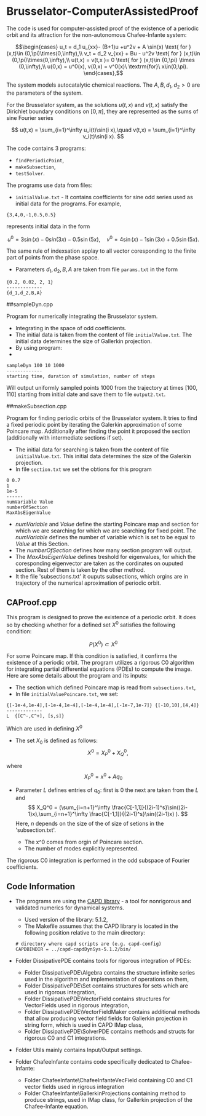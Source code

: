 # Brusselator-ComputerAssistedProof

The code is used for computer-assisted proof of the existence of a periodic orbit and its attraction for the non-autonomous Chafee-Infante system:

$$\begin{cases}
 u_t = d_1  u_{xx}- (B+1)u +u^2v + A \sin(x)   \text{ for } (x,t)\in (0,\pi)\times(0,\infty),\\
 v_t = d_2 v_{xx} + Bu - u^2v    \text{ for } (x,t)\in (0,\pi)\times(0,\infty),\\
u(t,x) = v(t,x )= 0 \text{ for }  (x,t)\in {0,\pi} \times (0,\infty),\\
u(0,x) = u^0(x), v(0,x) = v^0(x)\ \textrm{for}\ x\in(0,\pi).
\end{cases},$$

The system models autocatalytic chemical reactions. The  $A,B,d_1,d_2>0$ are the parameters of the system.

For the Brusselator system, as the solutions $u(t,x)$ and $v(t,x)$ satisfy the Dirichlet boundary conditions on $[0,\pi]$, they are represented as the sums of sine Fourier series

$$
u(t,x) = \sum_{i=1}^\infty u_i(t)\sin(i x),\quad
v(t,x) = \sum_{i=1}^\infty v_i(t)\sin(i x).
$$

The code contains 3 programs:

- `findPeriodicPoint`,
- `makeSubsection`,
- `testSolver`.

The programs use data from files:
- `initialValue.txt` - It contains coefficients for sine odd series used as initial data for the programs. For example,

```
{3,4,0,-1,0.5,0.5}   
```

represents initial data in the form

$$
u^0 = 3\sin(x) - 0sin(3x) - 0.5\sin(5x), \quad
v^0 = 4\sin(x) - 1\sin(3x) +0.5\sin(5x).
$$

The same rule of indexsation applay to all vector coresponding to the finite part of points from the phase space.
- Parameters ${d_1,d_2,B,A}$ are taken from file `params.txt` in the form 

```
{0.2, 0.02, 2, 1}
-------------
{d_1,d_2,B,A}
```

##sampleDyn.cpp

Program for numerically integrating the Brusselator system. 

- Integrating in the space of odd coefficients.
- The initial data is taken from the content of file `initialValue.txt`. The initial data determines the size of Gallerkin projection.
- By using program:
- 
```
sampleDyn 100 10 1000
-------------
starting time, duration of simulation, number of steps
```
Will output uniformly sampled points $1000$ from the trajectory at times $[100,110]$ starting from initial date and save them to file `output2.txt`.

##makeSubsection.cpp

Program for finding periodic orbits of the Brusselator system. It tries to find a fixed periodic point by iterating the Galerkin approximation of some Poincare  map. Additionally after finding the point it proposed the section (additionally with intermediate sections if set).

- The initial data for searching is taken from the content of file `initialValue.txt`. This initial data determines the size of the Galerkin projection.
- In file `section.txt` we set the obtions for this program
```
0 0.7
1
1e-5
------
numVariable Value
numberOfSection
MaxAbsEigenValue
```
- $numVariable$ and $Value$ define the starting Poincare map and section for which we are searching for which we are searching for fixed point. The $numVariable$ defines the number of variable which is set to be equal to $Value$ at this Section.
- The $numberOfSection$ defines how many section program will output.
- The $MaxAbsEigenValue$ defines treshold for eigenvalues, for which the coresponding eigenvector are taken as the cordinates on ouputed section. Rest of them is taken by the other method.
- It the file 'subsections.txt' it ouputs subsections, which orgins are in trajectory of the numerical aproximation of periodic orbit.


## CAProof.cpp

This program is designed to prove the existence of a periodic orbit. It does so by checking whether for a defined set $X^0$ satisfies the following condition:

$$ P(X^0) \subset X^0 $$

For some Poincare map.
If this condition is satisfied, it confirms the existence of a periodic orbit. The program utilizes a rigorous C0 algorithm for integrating partial differential equations (PDEs) to compute the image.
Here are some details about the program and its inputs:

- The section which defined Poincare map is read from `subsections.txt`,
- In file `initialValuePoincare.txt`, we set:
```
{[-1e-4,1e-4],[-1e-4,1e-4],[-1e-4,1e-4],[-1e-7,1e-7]} {[-10,10],[4,4]}
-------------
L  {[C^-,C^+], [s,s]}

```
Which are used in defining $X^0$
- The set $X_0$ is defined as follows:
   $$X^0 = X_P^0 + X_Q^0,$$

where
$$X_P^0 = x^0+ Aq_0$$
 - Parameter $L$ defines entries of $q_0$: first is 0 the next are taken from the $L$
and
$$
    X_Q^0 = (\sum_{i=n+1}^\infty \frac{C[-1,1]}{(2i-1)^s}\sin((2i-1)x),\sum_{i=n+1}^\infty \frac{C[-1,1]}{(2i-1)^s}\sin((2i-1)x) ).
$$
Here, $n$ depends on the size of the of size of setions in the 'subsection.txt'.

   - The x^0 comes from orgin of Poincare section.
   - The number of modes explicitly represented.
   
The rigorous C0 integration is performed in the odd subspace of Fourier coefficients.

## Code Information

- The programs are using the [CAPD library](http://capd.ii.uj.edu.pl/index.php) - a tool for nonrigorous and validated numerics for dynamical systems.
  - Used version of the library: 5.1.2,
  - The Makefile assumes that the CAPD library is located in the following position relative to the main directory:
   ```
   # directory where capd scripts are (e.g. capd-config)
   CAPDBINDIR = ../capd-capdDynSys-5.1.2/bin/
   
   ```

- Folder DissipativePDE contains tools for rigorous integration of PDEs:
  - Folder DissipativePDE\Algebra contains the structure infinite series used in the algorithm and implementation of operations on them,
  - Folder DissipativePDE\Set contains structures for sets which are used in rigorous integration,
  - Folder DissipativePDE\VectorField contains structures for VectorFields used in rigorous integration,
  - Folder DissipativePDE\VectorFieldMaker contains additional methods that allow producing vector field fields for Gallerkin projection in string form, which is used in CAPD IMap class,
  - Folder DissipativePDE\SolverPDE contains methods and structs for rigorous C0 and C1 integrations.

- Folder Utils mainly contains Input/Output settings.

- Folder ChafeeInfante contains code specifically dedicated to Chafee-Infante:
   - Folder ChafeeInfante\ChafeeInfanteVecField containing C0 and C1 vector fields used in rigrous integration
   - Folder ChafeeInfante\GallerkinProjections containing method to produce strings, used in IMap class, for Gallerkin projection of the Chafee-Infante equation.





  



